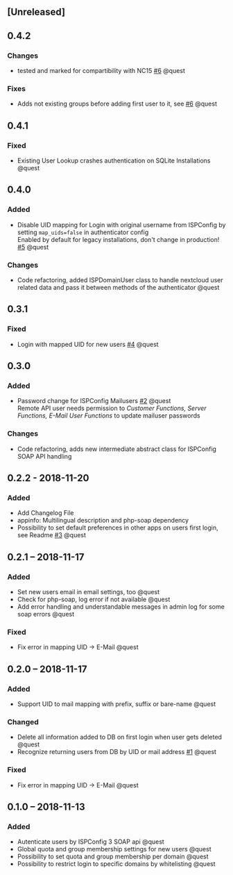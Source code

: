 ## [Unreleased]

## 0.4.2

### Changes
- tested and marked for compartibility with NC15
  [#6](https://spicyhub.de/spicy-web/nextcloud-user-ispconfig/issues/6) @quest

### Fixes
- Adds not existing groups before adding first user to it, see
  [#6](https://spicyhub.de/spicy-web/nextcloud-user-ispconfig/issues/6) @quest

## 0.4.1

### Fixed
- Existing User Lookup crashes authentication on SQLite Installations
  @quest

## 0.4.0

### Added
- Disable UID mapping for Login with original username from ISPConfig by setting `map_uids=false` in authenticator config  
  Enabled by default for legacy installations, don't change in production!  
  [#5](https://spicyhub.de/spicy-web/nextcloud-user-ispconfig/issues/5) @quest

### Changes
- Code refactoring, added ISPDomainUser class to handle nextcloud user related data and pass it between methods of the authenticator
  @quest

## 0.3.1

### Fixed
- Login with mapped UID for new users
  [#4](https://spicyhub.de/spicy-web/nextcloud-user-ispconfig/issues/4) @quest

## 0.3.0

### Added
- Password change for ISPConfig Mailusers
  [#2](https://spicyhub.de/spicy-web/nextcloud-user-ispconfig/issues/2) @quest  
  Remote API user needs permission to *Customer Functions, Server Functions, E-Mail User Functions* to update mailuser passwords

### Changes
- Code refactoring, adds new intermediate abstract class for ISPConfig SOAP API handling

## 0.2.2 - 2018-11-20
### Added
- Add Changelog File
- appinfo: Multilingual description and php-soap dependency
- Possibility to set default preferences in other apps on users first login, see Readme
  [#3](https://spicyhub.de/spicy-web/nextcloud-user-ispconfig/issues/3) @quest

## 0.2.1 – 2018-11-17
### Added
- Set new users email in email settings, too
  @quest
- Check for php-soap, log error if not available
  @quest
- Add error handling and understandable messages in admin log for some soap errors
  @quest
  
### Fixed
- Fix error in mapping UID -> E-Mail
  @quest

## 0.2.0 – 2018-11-17
### Added
- Support UID to mail mapping with prefix, suffix or bare-name
  @quest

### Changed
- Delete all information added to DB on first login when user gets deleted
  @quest
- Recognize returning users from DB by UID or mail address
  [#1](https://spicyhub.de/spicy-web/nextcloud-user-ispconfig/issues/1) @quest

### Fixed
- Fix error in mapping UID -> E-Mail
  @quest

## 0.1.0 – 2018-11-13
### Added
- Autenticate users by ISPConfig 3 SOAP api
  @quest
- Global quota and group membership settings for new users
  @quest
- Possibility to set quota and group membership per domain
  @quest
- Possibility to restrict login to specific domains by whitelisting
  @quest
